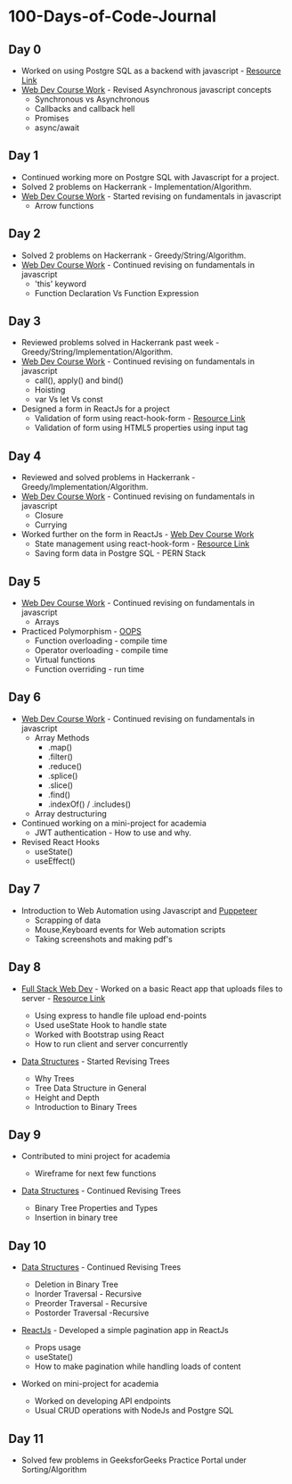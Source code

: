 # 100-Days-of-Code-Journal

## Day 0 

+ Worked on using Postgre SQL as a backend with javascript - [Resource Link](https://www.youtube.com/watch?v=ufdHsFClAk0&t=734s)
+ [Web Dev Course Work](https://github.com/barath83/Web-Dev-Course-Work/tree/master/vanilla%20javascript/asynchronous-javascript) - Revised Asynchronous javascript concepts
    * Synchronous vs Asynchronous
    * Callbacks and callback hell
    * Promises
    * async/await


## Day 1

+ Continued working more on Postgre SQL with Javascript for a project.
+ Solved 2 problems on Hackerrank - Implementation/Algorithm.
+ [Web Dev Course Work](https://github.com/barath83/Web-Dev-Course-Work/tree/master/vanilla%20javascript/fundamentals-javascript) - Started revising on fundamentals in javascript
    * Arrow functions

## Day 2

+ Solved 2 problems on Hackerrank - Greedy/String/Algorithm.
+ [Web Dev Course Work](https://github.com/barath83/Web-Dev-Course-Work/tree/master/vanilla%20javascript/fundamentals-javascript) - Continued revising on fundamentals in javascript
    * 'this' keyword
    * Function Declaration Vs Function Expression

## Day 3

+ Reviewed problems solved in Hackerrank past week - Greedy/String/Implementation/Algorithm.
+ [Web Dev Course Work](https://github.com/barath83/Web-Dev-Course-Work/tree/master/vanilla%20javascript/fundamentals-javascript) - Continued revising on fundamentals in javascript
    * call(), apply() and bind()
    * Hoisting
    * var Vs let Vs const
+ Designed a form in ReactJs for a project
   * Validation of form using react-hook-form - [Resource Link](https://react-hook-form.com/)
   * Validation of form using HTML5 properties using input tag
   

## Day 4

+ Reviewed and solved problems in Hackerrank - Greedy/Implementation/Algorithm.
+ [Web Dev Course Work](https://github.com/barath83/Web-Dev-Course-Work/tree/master/vanilla%20javascript/fundamentals-javascript) - Continued revising on fundamentals in javascript
    * Closure
    * Currying
+ Worked further on the form in ReactJs - [Web Dev Course Work](https://github.com/barath83/Web-Dev-Course-Work/tree/master/pern_stack/studentForm)
   * State management using react-hook-form - [Resource Link](https://react-hook-form.com/)
   * Saving form data in Postgre SQL - PERN Stack
   

## Day 5

+ [Web Dev Course Work](https://github.com/barath83/Web-Dev-Course-Work/tree/master/vanilla%20javascript/fundamentals-javascript) - Continued revising on fundamentals in javascript
    * Arrays
+ Practiced Polymorphism - [OOPS](https://github.com/barath83/DSA-and-Programming-Concepts/tree/master/OOPS/Polymorphism)
   * Function overloading - compile time
   * Operator overloading - compile time
   * Virtual functions
   * Function overriding - run time
   

## Day 6

+ [Web Dev Course Work](https://github.com/barath83/Web-Dev-Course-Work/tree/master/vanilla%20javascript/fundamentals-javascript) - Continued revising on fundamentals in javascript
    * Array Methods
      * .map()
      * .filter()
      * .reduce()
      * .splice()
      * .slice()
      * .find()
      * .indexOf() / .includes()
    * Array destructuring  
+ Continued working on a mini-project for academia
   * JWT authentication - How to use and why.
+ Revised React Hooks
   * useState()
   * useEffect()
   

## Day 7 

+ Introduction to Web Automation using Javascript and [Puppeteer](https://github.com/puppeteer/puppeteer)
   * Scrapping of data 
   * Mouse,Keyboard events for Web automation scripts
   * Taking screenshots and making pdf's
   
   
## Day 8 

+ [Full Stack Web Dev](https://github.com/barath83/Full-Stack-Web-Dev-Course-Work/tree/master/mern_stack/basic_projects/reactExpressFileUploader) - Worked on a basic React app that uploads files to server - [Resource Link](https://www.youtube.com/watch?v=b6Oe2puTdMQ)
   * Using express to handle file upload end-points
   * Used useState Hook to handle state
   * Worked with Bootstrap using React
   * How to run client and server concurrently
   
+ [Data Structures](https://github.com/barath83/DSA-and-Programming-Concepts/tree/master/Data%20Structures/Trees) - Started Revising Trees
   * Why Trees
   * Tree Data Structure in General
   * Height and Depth
   * Introduction to Binary Trees
   

## Day 9 

+ Contributed to mini project for academia 
   * Wireframe for next few functions
   
+ [Data Structures](https://github.com/barath83/DSA-and-Programming-Concepts/tree/master/Data%20Structures/Trees/Binary%20Tree) - Continued Revising Trees
   * Binary Tree Properties and Types
   * Insertion in binary tree
   
   
## Day 10 

+ [Data Structures](https://github.com/barath83/DSA-and-Programming-Concepts/tree/master/Data%20Structures/Trees/Binary%20Tree) - Continued Revising Trees
   * Deletion in Binary Tree
   * Inorder Traversal - Recursive
   * Preorder Traversal - Recursive
   * Postorder Traversal -Recursive
   
+ [ReactJs](https://github.com/barath83/Full-Stack-Web-Dev-Course-Work/tree/master/reactJS/basic_projects/lorem_ipsum) - Developed a simple pagination app in ReactJs
   * Props usage
   * useState()
   * How to make pagination while handling loads of content
   
+ Worked on mini-project for academia
   * Worked on developing API endpoints
   * Usual CRUD operations with NodeJs and Postgre SQL
   

## Day 11

+ Solved few problems in GeeksforGeeks Practice Portal under Sorting/Algorithm
   
   
   
   
   
   
   
 
